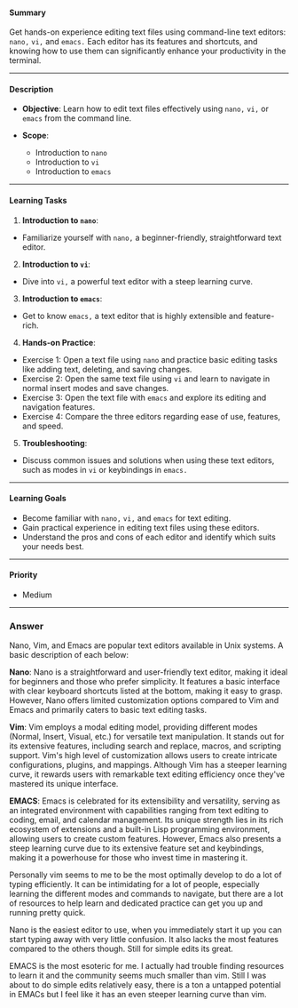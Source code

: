 #### Summary

Get hands-on experience editing text files using command-line text editors: `nano,` `vi,` and `emacs.` Each editor has its features and shortcuts, and knowing how to use them can significantly enhance your productivity in the terminal.

---

#### Description

- **Objective**: Learn how to edit text files effectively using `nano,` `vi,` or `emacs` from the command line.
  
- **Scope**: 
  - Introduction to `nano`
  - Introduction to `vi`
  - Introduction to `emacs`
  
---

#### Learning Tasks

1. **Introduction to `nano`**: 
  - Familiarize yourself with `nano,` a beginner-friendly, straightforward text editor.
  
2. **Introduction to `vi`**: 
  - Dive into `vi,` a powerful text editor with a steep learning curve.
  
3. **Introduction to `emacs`**: 
  - Get to know `emacs,` a text editor that is highly extensible and feature-rich.
  
4. **Hands-on Practice**: 
  - Exercise 1: Open a text file using `nano` and practice basic editing tasks like adding text, deleting, and saving changes.
  - Exercise 2: Open the same text file using `vi` and learn to navigate in normal insert modes and save changes.
  - Exercise 3: Open the text file with `emacs` and explore its editing and navigation features.
  - Exercise 4: Compare the three editors regarding ease of use, features, and speed.
  
5. **Troubleshooting**: 
  - Discuss common issues and solutions when using these text editors, such as modes in `vi` or keybindings in `emacs.`

---

#### Learning Goals

- Become familiar with `nano,` `vi,` and `emacs` for text editing.
- Gain practical experience in editing text files using these editors.
- Understand the pros and cons of each editor and identify which suits your needs best.

---

#### Priority

- Medium


***
### Answer

Nano, Vim, and Emacs are popular text editors available in Unix systems. A basic description of each below:

**Nano**: Nano is a straightforward and user-friendly text editor, making it ideal for beginners and those who prefer simplicity. It features a basic interface with clear keyboard shortcuts listed at the bottom, making it easy to grasp. However, Nano offers limited customization options compared to Vim and Emacs and primarily caters to basic text editing tasks.

**Vim**: Vim employs a modal editing model, providing different modes (Normal, Insert, Visual, etc.) for versatile text manipulation. It stands out for its extensive features, including search and replace, macros, and scripting support. Vim's high level of customization allows users to create intricate configurations, plugins, and mappings. Although Vim has a steeper learning curve, it rewards users with remarkable text editing efficiency once they've mastered its unique interface.

**EMACS**: Emacs is celebrated for its extensibility and versatility, serving as an integrated environment with capabilities ranging from text editing to coding, email, and calendar management. Its unique strength lies in its rich ecosystem of extensions and a built-in Lisp programming environment, allowing users to create custom features. However, Emacs also presents a steep learning curve due to its extensive feature set and keybindings, making it a powerhouse for those who invest time in mastering it.

Personally vim seems to me to be the most optimally develop to do a lot of typing efficiently. It can be intimidating for a lot of people, especially learning the different modes and commands to navigate, but there are a lot of resources to help learn and dedicated practice can get you up and running pretty quick.

Nano is the easiest editor to use, when you immediately start it up you can start typing away with very little confusion. It also lacks the most features compared to the others though. Still for simple edits its great.

EMACS is the most esoteric for me. I actually had trouble finding resources to learn it and the community seems much smaller than vim. Still I was about to do simple edits relatively easy, there is a ton a untapped potential in EMACs but I feel like it has an even steeper learning curve than vim.


